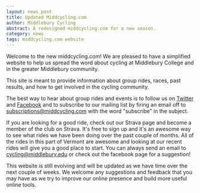 ```yaml
---
layout: news_post
title: Updated Middcycling.com
author: Middlebury Cycling
abstract: A redesigned middcycling.com for a new season.
category: news
tags: middcycling.com website
---
```


Welcome to the new middcycling.com! We are pleased to have a simplified website to help us spread the word about cycling at Middlebury College and in the greater Middlebury community.

This site is meant to provide information about group rides, races, past results, and how to get involved in the cycling community.

The best way to hear about group rides and events is to follow us on [Twitter](http://twitter.com/middcycling) and [Facebook](http://facebook.com/middcycling) and to subscribe to our mailing list by firing an email off to [subscriptions@middcycling.com](mailto:subscriptions@middcycling.com) with the word "subscribe" in the subject.

If you are looking for a good ride, check out our Strava page and become a member of the club on Strava. It's free to sign up and it's an awesome way to see what rides we have been doing over the past couple of months. All of the rides in this part of Vermont are awesome and looking at our recent rides will give you a good place to start. You can always send an email to [cycling@middlebury.edu](cycling@middlebury.edu) or check out the facebook page for a suggestion!

This website is still evolving and will be updated as we have time over the next couple of weeks. We welcome any suggestions and feedback that you may have as we try to improve our online presence and build more useful online tools.